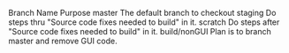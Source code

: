 Branch Name			Purpose
master				The default branch to checkout
staging				Do steps thru "Source code fixes needed to build" in it.
scratch				Do steps after "Source code fixes needed to build" in it.
build/nonGUI		Plan is to branch master and remove GUI code.
